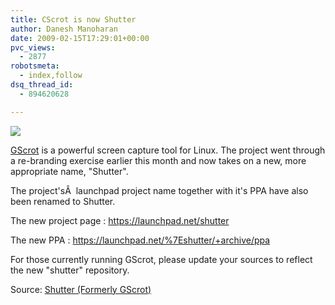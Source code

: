 ```yaml
---
title: CScrot is now Shutter
author: Danesh Manoharan
date: 2009-02-15T17:29:01+00:00
pvc_views:
  - 2877
robotsmeta:
  - index,follow
dsq_thread_id:
  - 894620628

---
```

![](/wp-content/uploads/2009/02/shutter_192x192.png)

[GScrot][1] is a powerful screen capture tool for Linux. The project went through a re-branding exercise earlier this month and now takes on a new, more appropriate name, "Shutter".

The project'sÂ  launchpad project name together with it's PPA have also been renamed to Shutter.

The new project page : <https://launchpad.net/shutter>

The new PPA : <https://launchpad.net/%7Eshutter/+archive/ppa>

For those currently running GScrot, please update your sources to reflect the new "shutter" repository.

Source: [Shutter (Formerly GScrot)][2]

 [1]: /posts/how-to-install-gscrot-screenshot-tool/
 [2]: http://gscrot.ubuntu-projekte.de/